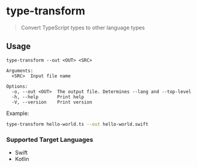 # type-transform

> Convert TypeScript types to other language types

## Usage

```
type-transform --out <OUT> <SRC>
```

```
Arguments:
  <SRC>  Input file name

Options:
  -o, --out <OUT>  The output file. Determines --lang and --top-level
  -h, --help       Print help
  -V, --version    Print version

```

Example:
```sh
type-transform hello-world.ts --out hello-world.swift
```

### Supported Target Languages

- Swift
- Kotlin
